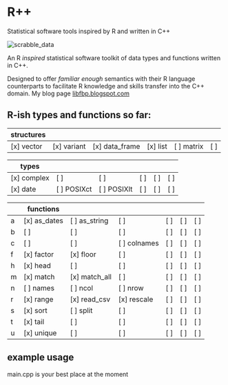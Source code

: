 # R++
Statistical software tools inspired by R and written in C++

![scrabble_data](https://cldup.com/dRGROyJWj7.jpg)

An R *inspired* statistical software toolkit of data types and functions written in C++.

Designed to offer *familiar enough* semantics with their R language counterparts to facilitate R knowledge and skills transfer into the C++ domain.
My blog page [libfbp.blogspot.com](http://libfbp.blogspot.com/2020/09/a-heterogeneous-data-frame-in-c.html)
## R-ish types and functions so far:
|structures | | | | | |
|----------------	|---------------	|--------------	|---------------	|----------------	|-------------------	|
|[x] vector       |[x] variant      |[x] data_frame |[x] list         |[ ] matrix       |[ ]                  |

|types | | | | | |
|----------------	|---------------	|--------------	|---------------	|----------------	|-------------------	|
|[x] complex      |[ ]              |[ ]            |[ ]              |[ ]              |[ ]                  |
|[x] date         |[ ] POSIXct      |[ ] POSIXlt   |[ ]              |[ ]              |[ ]                  |

| |functions| | | | | |
|---------------- |----------------	|---------------	|--------------	|---------------	|----------------	|-------------------	|
|a|[x] as_dates    |[ ] as_string    |[ ]            |[ ]              |[ ]              |[ ]                  |
|b|[ ]             |[ ]              |[ ]            |[ ]              |[ ]              |[ ]                  |
|c|[ ]             |[ ]              |[ ] colnames   |[ ]              |[ ]              |[ ]                  |
|f|[x] factor      |[x] floor        |[ ]            |[ ]              |[ ]              |[ ]                  |
|h|[x] head        |[ ]              |[ ]            |[ ]              |[ ]              |[ ]                  |
|m|[x] match       |[x] match_all    |[ ]            |[ ]              |[ ]              |[ ]                  |
|n|[ ] names       |[ ] ncol         |[ ] nrow       |[ ]              |[ ]              |[ ]                  |
|r|[x] range       |[x] read_csv     |[x] rescale    |[ ]              |[ ]              |[ ]                  |
|s|[x] sort        |[ ] split        |[ ]            |[ ]              |[ ]              |[ ]                  |
|t|[x] tail        |[ ]              |[ ]            |[ ]              |[ ]              |[ ]                  |
|u|[x] unique      |[ ]              |[ ]            |[ ]              |[ ]              |[ ]                  |
## example usage
main.cpp is your best place at the moment
